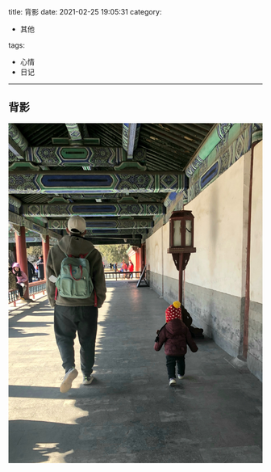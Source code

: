 title: 背影
date: 2021-02-25 19:05:31
category:

- 其他

tags:

- 心情
- 日记

------

## 背影

![f](20210225/beiying.jpg)
